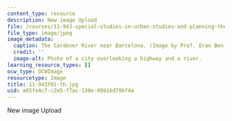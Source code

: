 ```yaml
---
content_type: resource
description: New image Upload
file: /courses/11-943-special-studies-in-urban-studies-and-planning-the-cardener-river-corridor-workshop-fall-2001/a65fe4c7c2e5f7ac138e49916d79bf4a_11-943f01-th.jpg
file_type: image/jpeg
image_metadata:
  caption: The Cardener River near Barcelona. (Image by Prof. Eran Ben-Joseph.)
  credit: ''
  image-alt: Photo of a city overlooking a highway and a river.
learning_resource_types: []
ocw_type: OCWImage
resourcetype: Image
title: 11-943f01-th.jpg
uid: a65fe4c7-c2e5-f7ac-138e-49916d79bf4a
---
```

New image Upload

